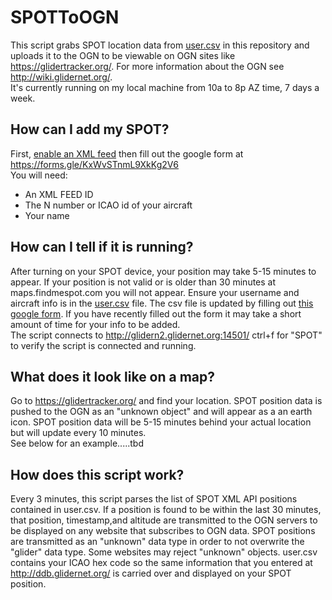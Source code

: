 # SPOTToOGN
This script grabs SPOT location data from [user.csv](https://github.com/DavisChappins/SpotToOGN/blob/main/user.csv) in this repository and uploads it to the OGN to be viewable on OGN sites like https://glidertracker.org/. For more information about the OGN see http://wiki.glidernet.org/.  
It's currently running on my local machine from 10a to 8p AZ time, 7 days a week.
  
## How can I add my SPOT?
First, [enable an XML feed](https://www.findmespot.com/en-us/support/spot-x/get-help/general/spot-api-support) then fill out the google form at https://forms.gle/KxWvSTnmL9XkKg2V6  
You will need:
* An XML FEED ID
* The N number or ICAO id of your aircraft
* Your name

## How can I tell if it is running?
After turning on your SPOT device, your position may take 5-15 minutes to appear. If your position is not valid or is older than 30 minutes at maps.findmespot.com you will not appear. Ensure your username and aircraft info is in the [user.csv](https://github.com/DavisChappins/SpotToOGN/blob/main/user.csv) file. The csv file is updated by filling out [this google form](https://forms.gle/KxWvSTnmL9XkKg2V6). If you have recently filled out the form it may take a short amount of time for your info to be added.  
The script connects to http://glidern2.glidernet.org:14501/ ctrl+f for "SPOT" to verify the script is connected and running.  

## What does it look like on a map?
Go to https://glidertracker.org/ and find your location. SPOT position data is pushed to the OGN as an "unknown object" and will appear as a an earth icon. SPOT position data will be 5-15 minutes behind your actual location but will update every 10 minutes.  
See below for an example.....tbd

## How does this script work?
Every 3 minutes, this script parses the list of SPOT XML API positions contained in user.csv. If a position is found to be within the last 30 minutes, that position, timestamp,and  altitude are transmitted to the OGN servers to be displayed on any website that subscribes to OGN data. SPOT positions are transmitted as an "unknown" data type in order to not overwrite the "glider" data type. Some websites may reject "unknown" objects. user.csv contains your ICAO hex code so the same information that you entered at http://ddb.glidernet.org/ is carried over and displayed on your SPOT position.
